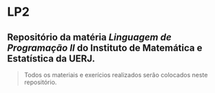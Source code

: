 # LP2
## Repositório da matéria *Linguagem de Programação II* do __Instituto de Matemática e Estatística__ da UERJ.
>Todos os materiais e exerícios realizados serão colocados neste repositório.

